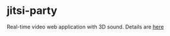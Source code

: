 # jitsi-party
Real-time video web application with 3D sound.
Details are [here](https://scrapbox.io/jitsi-party/)
